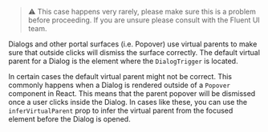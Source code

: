 > ⚠️ This case happens very rarely, please make sure this is a problem before proceeding. If you are unsure please consult with the Fluent UI team.

Dialogs and other portal surfaces (i.e. Popover) use virtual parents to make sure that outside clicks will dismiss the surface correctly. The default virtual parent for a Dialog is the element where the `DialogTrigger` is located.

In certain cases the default virtual parent might not be correct. This commonly happens when a Dialog is rendered outside of a `Popover` component in React. This means that the parent popover will be dismissed once a user clicks inside the Dialog. In cases like these, you can use the `inferVirtualParent` prop to infer the virtual parent from the focused element before the Dialog is opened.
